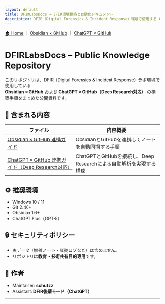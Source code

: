 ```yaml
---
layout: default
title: DFIRLabsDocs – DFIR環境構築と自動化ドキュメント
description: DFIR（Digital Forensics & Incident Response）環境で使用する Obsidian × GitHub / ChatGPT × GitHub Deep Research 連携の構築ガイド。
---
```



<p style="margin-top:0.5rem">
<a href="./">🏠 Home</a> ｜ 
<a href="./01_Obsidian_GitHub_Integration_Guide.html">Obsidian × GitHub</a> ｜ 
<a href="./02_ChatGPT_GitHub_Integration_Guide.html">ChatGPT × GitHub</a>
</p>


# DFIRLabsDocs – Public Knowledge Repository

このリポジトリは、DFIR（Digital Forensics & Incident Response）ラボ環境で使用している  
**Obsidian × GitHub** および **ChatGPT × GitHub（Deep Research対応）** の構築手順をまとめた公開資料です。

## 📘 含まれる内容

| ファイル | 内容概要 |
|-----------|-----------|
| [Obsidian × GitHub 連携ガイド](01_Obsidian_GitHub_Integration_Guide_jekyll.html) | ObsidianとGitHubを連携してノートを自動同期する手順 |
| [ChatGPT × GitHub 連携ガイド（Deep Research対応）](02_ChatGPT_GitHub_Integration_Guide_jekyll.html) | ChatGPTとGitHubを接続し、Deep Researchによる自動解析を実現する構成 |


## ⚙️ 推奨環境
- Windows 10 / 11
- Git 2.40+
- Obsidian 1.6+
- ChatGPT Plus（GPT-5）

## 🔒 セキュリティポリシー
- 実データ（解析ノート・証拠ログなど）は含めません。  
- リポジトリは**教育・技術共有目的専用**です。

## 🧠 作者
- Maintainer: **schutzz**
- Assistant: **DFIR後輩モード（ChatGPT）**

---

